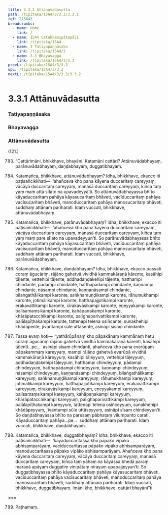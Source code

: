 ```yaml
---
title: 3.3.1 Attānuvādasutta
path: /tipitaka/15A4/3/3.3/3.3.1
ref: 275643
breadcrumbs:
  - name: Home
    link: /
  - name: 15A4 Catukkanipātapāḷi
    link: /tipitaka/15A4
  - name: 3 Tatiyapaṇṇāsaka
    link: /tipitaka/15A4/3
  - name: 3.3 Bhayavagga
    link: /tipitaka/15A4/3/3.3
prevL: /tipitaka/15A4/3/3.3
upL: /tipitaka/15A4/3/3.3
nextL: /tipitaka/15A4/3/3.3/3.3.2
---
```


# 3.3.1 Attānuvādasutta

### Tatiyapaṇṇāsaka

### Bhayavagga

### Attānuvādasutta

(121.)

783. “Cattārimāni, bhikkhave, bhayāni. Katamāni cattāri? Attānuvādabhayaṃ, parānuvādabhayaṃ, daṇḍabhayaṃ, duggatibhayaṃ.

784. Katamañca, bhikkhave, attānuvādabhayaṃ? Idha, bhikkhave, ekacco iti paṭisañcikkhati—  ‘ahañceva kho pana kāyena duccaritaṃ careyyaṃ, vācāya duccaritaṃ careyyaṃ, manasā duccaritaṃ careyyaṃ, kiñca taṃ yaṃ maṃ attā sīlato na upavadeyyā’ti. So attānuvādabhayassa bhīto kāyaduccaritaṃ pahāya kāyasucaritaṃ bhāveti, vacīduccaritaṃ pahāya vacīsucaritaṃ bhāveti, manoduccaritaṃ pahāya manosucaritaṃ bhāveti, suddhaṃ attānaṃ pariharati. Idaṃ vuccati, bhikkhave, attānuvādabhayaṃ.

785. Katamañca, bhikkhave, parānuvādabhayaṃ? Idha, bhikkhave, ekacco iti paṭisañcikkhati—  ‘ahañceva kho pana kāyena duccaritaṃ careyyaṃ, vācāya duccaritaṃ careyyaṃ, manasā duccaritaṃ careyyaṃ, kiñca taṃ yaṃ maṃ pare sīlato na upavadeyyun’ti. So parānuvādabhayassa bhīto kāyaduccaritaṃ pahāya kāyasucaritaṃ bhāveti, vacīduccaritaṃ pahāya vacīsucaritaṃ bhāveti, manoduccaritaṃ pahāya manosucaritaṃ bhāveti, suddhaṃ attānaṃ pariharati. Idaṃ vuccati, bhikkhave, parānuvādabhayaṃ.

786. Katamañca, bhikkhave, daṇḍabhayaṃ? Idha, bhikkhave, ekacco passati coraṃ āgucāriṃ, rājāno gahetvā vividhā kammakāraṇā kārente, kasāhipi tāḷente, vettehipi tāḷente, addhadaṇḍakehipi tāḷente, hatthampi chindante, pādampi chindante, hatthapādampi chindante, kaṇṇampi chindante, nāsampi chindante, kaṇṇanāsampi chindante, bilaṅgathālikampi karonte, saṅkhamuṇḍikampi karonte, rāhumukhampi karonte, jotimālikampi karonte, hatthapajjotikampi karonte, erakavattikampi karonte, cīrakavāsikampi karonte, eṇeyyakampi karonte, balisamaṃsikampi karonte, kahāpaṇakampi karonte, khārāpatacchikampi karonte, palighaparivattikampi karonte, palālapīṭhakampi karonte, tattenapi telena osiñcante, sunakhehipi khādāpente, jīvantampi sūle uttāsente, asināpi sīsaṃ chindante.

787. Tassa evaṃ hoti—  ‘yathārūpānaṃ kho pāpakānaṃ kammānaṃ hetu coraṃ āgucāriṃ rājāno gahetvā vividhā kammakāraṇā kārenti, kasāhipi tāḷenti…pe…  asināpi sīsaṃ chindanti, ahañceva kho pana evarūpaṃ pāpakammaṃ kareyyaṃ, mampi rājāno gahetvā evarūpā vividhā kammakāraṇā kāreyyuṃ, kasāhipi tāḷeyyuṃ, vettehipi tāḷeyyuṃ, addhadaṇḍakehipi tāḷeyyuṃ, hatthampi chindeyyuṃ, pādampi chindeyyuṃ, hatthapādampi chindeyyuṃ, kaṇṇampi chindeyyuṃ, nāsampi chindeyyuṃ, kaṇṇanāsampi chindeyyuṃ, bilaṅgathālikampi kareyyuṃ, saṅkhamuṇḍikampi kareyyuṃ; rāhumukhampi kareyyuṃ, jotimālikampi kareyyuṃ, hatthapajjotikampi kareyyuṃ, erakavattikampi kareyyuṃ, cīrakavāsikampi kareyyuṃ, eṇeyyakampi kareyyuṃ, balisamaṃsikampi kareyyuṃ, kahāpaṇakampi kareyyuṃ, khārāpatacchikampi kareyyuṃ, palighaparivattikampi kareyyuṃ, palālapīṭhakampi kareyyuṃ, tattenapi telena osiñceyyuṃ, sunakhehipi khādāpeyyuṃ, jīvantampi sūle uttāseyyuṃ, asināpi sīsaṃ chindeyyun’ti. So daṇḍabhayassa bhīto na paresaṃ pābhataṃ vilumpanto carati. Kāyaduccaritaṃ pahāya…pe…  suddhaṃ attānaṃ pariharati. Idaṃ vuccati, bhikkhave, daṇḍabhayaṃ.

788. Katamañca, bhikkhave, duggatibhayaṃ? Idha, bhikkhave, ekacco iti paṭisañcikkhati—  ‘kāyaduccaritassa kho pāpako vipāko abhisamparāyaṃ, vacīduccaritassa pāpako vipāko abhisamparāyaṃ, manoduccaritassa pāpako vipāko abhisamparāyaṃ. Ahañceva kho pana kāyena duccaritaṃ careyyaṃ, vācāya duccaritaṃ careyyaṃ, manasā duccaritaṃ careyyaṃ, kiñca taṃ yāhaṃ na kāyassa bhedā paraṃ maraṇā apāyaṃ duggatiṃ vinipātaṃ nirayaṃ upapajjeyyan’ti. So duggatibhayassa bhīto kāyaduccaritaṃ pahāya kāyasucaritaṃ bhāveti, vacīduccaritaṃ pahāya vacīsucaritaṃ bhāveti, manoduccaritaṃ pahāya manosucaritaṃ bhāveti, suddhaṃ attānaṃ pariharati. Idaṃ vuccati, bhikkhave, duggatibhayaṃ. Imāni kho, bhikkhave, cattāri bhayānī”ti.

===

789. Paṭhamaṃ.




